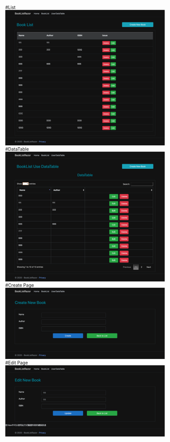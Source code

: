 
#List
![image](https://github.com/heysam/SamLearningWork/blob/master/dotnetcore/BookListRazor/BookListRazor/Images/pageBookList.png)
#DataTable
![image](https://github.com/heysam/SamLearningWork/blob/master/dotnetcore/BookListRazor/BookListRazor/Images/pageDataTable.png)
#Create Page
![image](https://github.com/heysam/SamLearningWork/blob/master/dotnetcore/BookListRazor/BookListRazor/Images/pageCreate.png)
#Edit Page
![image](https://github.com/heysam/SamLearningWork/blob/master/dotnetcore/BookListRazor/BookListRazor/Images/pageEdit.png)


